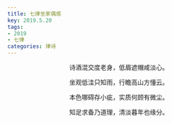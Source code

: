 ```yaml
---
title: 七律坐家偶感
key: 2019.5.20
tags: 
- 2019
- 七律
categories: 律诗
---
```


<p align="center">诗酒混交度老身，低眉遮帽咸淡心。
</p>
<p align="center">坐观低洼只知雨，行瞻高山方懂云。
</p>
<p align="center">本色哪碍存小疵，实质何顾有微尘。
</p>
<p align="center">知足求备乃道理，清淡暮年也缘分。
</p>
